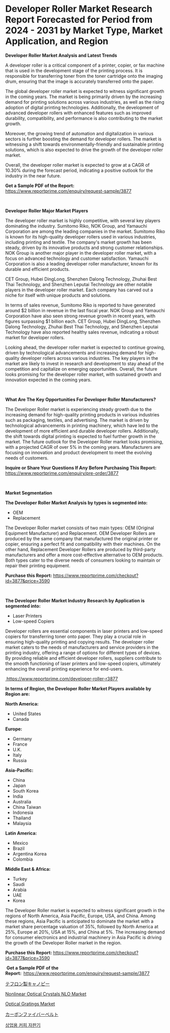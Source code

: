 <p><h1>Developer Roller Market Research Report Forecasted for Period from 2024 -  2031 by Market Type, Market Application, and Region</h1></p><p><strong>Developer Roller Market Analysis and Latest Trends</strong></p>
<p><p>A developer roller is a critical component of a printer, copier, or fax machine that is used in the development stage of the printing process. It is responsible for transferring toner from the toner cartridge onto the imaging drum, ensuring that the image is accurately transferred onto the paper.</p><p>The global developer roller market is expected to witness significant growth in the coming years. The market is being primarily driven by the increasing demand for printing solutions across various industries, as well as the rising adoption of digital printing technologies. Additionally, the development of advanced developer rollers with enhanced features such as improved durability, compatibility, and performance is also contributing to the market growth.</p><p>Moreover, the growing trend of automation and digitalization in various sectors is further boosting the demand for developer rollers. The market is witnessing a shift towards environmentally-friendly and sustainable printing solutions, which is also expected to drive the growth of the developer roller market.</p><p>Overall, the developer roller market is expected to grow at a CAGR of 10.30% during the forecast period, indicating a positive outlook for the industry in the near future.</p></p>
<p><strong>Get a Sample PDF of the Report:&nbsp;</strong> <a href="https://www.reportprime.com/enquiry/request-sample/3877">https://www.reportprime.com/enquiry/request-sample/3877</a></p>
<p>&nbsp;</p>
<p><strong>Developer Roller Major Market Players</strong></p>
<p><p>The developer roller market is highly competitive, with several key players dominating the industry. Sumitomo Riko, NOK Group, and Yamauchi Corporation are among the leading companies in the market. Sumitomo Riko is known for its high-quality developer rollers used in various industries, including printing and textile. The company's market growth has been steady, driven by its innovative products and strong customer relationships. NOK Group is another major player in the developer roller market, with a focus on advanced technology and customer satisfaction. Yamauchi Corporation is also a leading developer roller manufacturer, known for its durable and efficient products.</p><p>CET Group, Hubei DingLong, Shenzhen Dalong Technology, Zhuhai Best Thai Technology, and Shenzhen Leputai Technology are other notable players in the developer roller market. Each company has carved out a niche for itself with unique products and solutions.</p><p>In terms of sales revenue, Sumitomo Riko is reported to have generated around $2 billion in revenue in the last fiscal year. NOK Group and Yamauchi Corporation have also seen strong revenue growth in recent years, with figures surpassing $1 billion each. CET Group, Hubei DingLong, Shenzhen Dalong Technology, Zhuhai Best Thai Technology, and Shenzhen Leputai Technology have also reported healthy sales revenue, indicating a robust market for developer rollers.</p><p>Looking ahead, the developer roller market is expected to continue growing, driven by technological advancements and increasing demand for high-quality developer rollers across various industries. The key players in the market are likely to invest in research and development to stay ahead of the competition and capitalize on emerging opportunities. Overall, the future looks promising for the developer roller market, with sustained growth and innovation expected in the coming years.</p></p>
<p>&nbsp;</p>
<p><strong>What Are The Key Opportunities For Developer Roller Manufacturers?</strong></p>
<p><p>The Developer Roller market is experiencing steady growth due to the increasing demand for high-quality printing products in various industries such as packaging, textiles, and advertising. The market is driven by technological advancements in printing machinery, which have led to the development of more efficient and durable developer rollers. Additionally, the shift towards digital printing is expected to fuel further growth in the market. The future outlook for the Developer Roller market looks promising, with a projected CAGR of over 5% in the coming years. Manufacturers are focusing on innovation and product development to meet the evolving needs of customers.</p></p>
<p><strong>Inquire or Share Your Questions If Any Before Purchasing This Report:</strong> <a href="https://www.reportprime.com/enquiry/pre-order/3877">https://www.reportprime.com/enquiry/pre-order/3877</a></p>
<p>&nbsp;</p>
<p><strong>Market Segmentation</strong></p>
<p><strong>The Developer Roller Market Analysis by types is segmented into:</strong></p>
<p><ul><li>OEM</li><li>Replacement</li></ul></p>
<p><p>The Developer Roller market consists of two main types: OEM (Original Equipment Manufacturer) and Replacement. OEM Developer Rollers are produced by the same company that manufactured the original printer or copier, ensuring a perfect fit and compatibility with their machines. On the other hand, Replacement Developer Rollers are produced by third-party manufacturers and offer a more cost-effective alternative to OEM products. Both types cater to the diverse needs of consumers looking to maintain or repair their printing equipment.</p></p>
<p><strong>Purchase this Report:&nbsp;</strong><a href="https://www.reportprime.com/checkout?id=3877&price=3590">https://www.reportprime.com/checkout?id=3877&price=3590</a></p>
<p>&nbsp;</p>
<p><strong>The Developer Roller Market Industry Research by Application is segmented into:</strong></p>
<p><ul><li>Laser Printers</li><li>Low-speed Copiers</li></ul></p>
<p><p>Developer rollers are essential components in laser printers and low-speed copiers for transferring toner onto paper. They play a crucial role in ensuring high-quality printing and copying results. The developer roller market caters to the needs of manufacturers and service providers in the printing industry, offering a range of options for different types of devices. By providing reliable and efficient developer rollers, suppliers contribute to the smooth functioning of laser printers and low-speed copiers, ultimately enhancing the overall printing experience for end-users.</p></p>
<p><a href="https://www.reportprime.com/developer-roller-r3877">&nbsp;https://www.reportprime.com/developer-roller-r3877</a></p>
<p><strong>In terms of Region, the Developer Roller Market Players available by Region are:</strong></p>
<p>
    <p> <strong> North America: </strong>
        <ul>
            <li>United States</li>
            <li>Canada</li>
        </ul>
        </p> 
    <p> <strong> Europe: </strong>
        <ul>
            <li>Germany</li>
            <li>France</li>
            <li>U.K.</li>
            <li>Italy</li>
            <li>Russia</li>
        </ul>
        </p> 
    <p> <strong> Asia-Pacific: </strong>
        <ul>
            <li>China</li>
            <li>Japan</li>
            <li>South Korea</li>
            <li>India</li>
            <li>Australia</li>
            <li>China Taiwan</li>
            <li>Indonesia</li>
            <li>Thailand</li>
            <li>Malaysia</li>
        </ul>
        </p> 
    <p> <strong> Latin America: </strong>
        <ul>
            <li>Mexico</li>
            <li>Brazil</li>
            <li>Argentina Korea</li>
            <li>Colombia</li>
        </ul>
        </p> 
    <p> <strong> Middle East & Africa: </strong>
        <ul>
            <li>Turkey</li>
            <li>Saudi</li>
            <li>Arabia</li>
            <li>UAE</li>
            <li>Korea</li>
        </ul>
    </p>
    </p>
<p><p>The Developer Roller market is expected to witness significant growth in the regions of North America, Asia Pacific, Europe, USA, and China. Among these regions, Asia Pacific is anticipated to dominate the market with a market share percentage valuation of 35%, followed by North America at 25%, Europe at 20%, USA at 15%, and China at 5%. The increasing demand for consumer electronics and industrial machinery in Asia Pacific is driving the growth of the Developer Roller market in the region.</p></p>
<p><strong>Purchase this Report: </strong><a href="https://www.reportprime.com/checkout?id=3877&price=3590">https://www.reportprime.com/checkout?id=3877&price=3590</a></p>
<p>&nbsp;<strong>Get a Sample PDF of the Report:&nbsp;&nbsp;</strong><a href="https://www.reportprime.com/enquiry/request-sample/3877">https://www.reportprime.com/enquiry/request-sample/3877</a></p>
<p><strong></strong></p>
<p><p><a href="https://medium.com/@hugofirst21/ptfe%E3%82%AD%E3%83%A3%E3%83%8E%E3%83%94%E3%83%BC%E5%B8%82%E5%A0%B4%E5%88%86%E6%9E%90-%E3%81%9D%E3%81%AEcagr-%E5%B8%82%E5%A0%B4%E3%82%BB%E3%82%B0%E3%83%A1%E3%83%B3%E3%83%86%E3%83%BC%E3%82%B7%E3%83%A7%E3%83%B3%E3%81%8A%E3%82%88%E3%81%B3%E3%82%B0%E3%83%AD%E3%83%BC%E3%83%90%E3%83%AB%E7%94%A3%E6%A5%AD%E6%A6%82%E6%B3%81-70e47bcd9b46">テフロン製キャノピー</a></p><p><a href="https://github.com/ashman753/Market-Research-Report-List-1/blob/main/nonlinear-optical-crystals-nlo-market.md">Nonlinear Optical Crystals NLO Market</a></p><p><a href="https://github.com/SashaBeier2023/Market-Research-Report-List-1/blob/main/optical-gratings-market.md">Optical Gratings Market</a></p><p><a href="https://github.com/KaliMetz2023/Market-Research-Report-List-1/blob/main/402278273256.md">カーボンファイバーベルト</a></p><p><a href="https://medium.com/@dellkoepp03/%EC%83%81%EC%97%85%EC%9A%A9-%EC%BB%A4%ED%94%BC-%EC%9E%90%ED%8C%90%EA%B8%B0-%EC%8B%9C%EC%9E%A5-%EB%A9%94%ED%8A%B8%EB%A6%AD-%EB%94%94%EC%BD%94%EB%94%A9-%EC%8B%9C%EC%9E%A5-%EC%A0%90%EC%9C%A0%EC%9C%A8-%ED%8A%B8%EB%A0%8C%EB%93%9C-%EB%B0%8F-%EC%84%B1%EC%9E%A5-%ED%8C%A8%ED%84%B4-1c4e837d9149">상업용 커피 자판기</a></p></p>